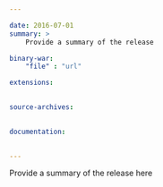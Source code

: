 ```yaml
---

date: 2016-07-01
summary: >
    Provide a summary of the release

binary-war:
    "file" : "url"

extensions:
    

source-archives:
    

documentation:
    

---
```


Provide a summary of the release here